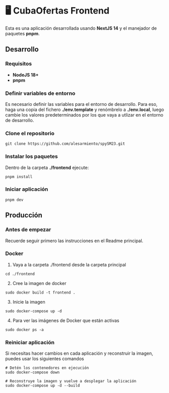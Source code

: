 # 🖥️ CubaOfertas Frontend

Esta es una aplicación desarrollada usando **NextJS 14** y el manejador de paquetes **pnpm**.

## Desarrollo
### Requisitos

* **NodeJS 18+**
* **pnpm**

### Definir variables de entorno

Es necesario definir las variables para el entorno de desarrollo. Para eso, haga una copia del fichero **./env.template** y renómbrelo a **./env.local**, luego cambie los valores predeterminados por los que vaya a utlizar en el entorno de desarrollo.

### Clone el repositorio
```
git clone https://github.com/alesarmiento/spySM23.git
```

### Instalar los paquetes

Dentro de la carpeta **./frontend** ejecute:

```
pnpm install
```

### Iniciar aplicación

```
pnpm dev
```

## Producción
### Antes de empezar

Recuerde seguir primero las instrucciones en el Readme principal.
### Docker

1. Vaya a la carpeta ./frontend desde la carpeta principal
```
cd ./frontend
```

2. Cree la imagen de docker
```
sudo docker build -t frontend .
```

3. Inicie la imagen
```
sudo docker-compose up -d
```

4. Para ver las imágenes de Docker que están activas

```
sudo docker ps -a
```

### Reiniciar aplicación

Si necesitas hacer cambios en cada aplicación y reconstruir la imagen, puedes usar los siguientes comandos

```
# Detén los contenedores en ejecución
sudo docker-compose down

# Reconstruye la imagen y vuelve a desplegar la aplicación
sudo docker-compose up -d --build
```